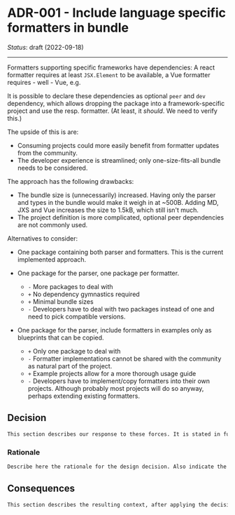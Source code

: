 # ADR-001 - Include language specific formatters in bundle

*Status*: draft (2022-09-18)

---

Formatters supporting specific frameworks have dependencies: A react formatter
requires at least `JSX.Element` to be available, a Vue formatter requires - well - Vue, e.g.

It is possible to declare these dependencies as optional `peer` and `dev`
dependency, which allows dropping the package into a framework-specific project
and use the resp. formatter. (At least, it *should*. We need to verify this.)

The upside of this is are:

* Consuming projects could more easily benefit from formatter updates from the
  community.
* The developer experience is streamlined; only one-size-fits-all bundle needs
  to be considered.

The approach has the following drawbacks:

* The bundle size is (unnecessarily) increased. Having only the parser and types
  in the bundle would make it weigh in at ~500B. Adding MD, JXS and Vue
  increases the size to 1.5kB, which still isn't much.
* The project definition is more complicated, optional peer dependencies are not
  commonly used.

Alternatives to consider:

* One package containing both parser and formatters. This is the current
  implemented approach.
* One package for the parser, one package per formatter.
  * `-` More packages to deal with
  * `+` No dependency gymnastics required
  * `+` Minimal bundle sizes
  * `-` Developers have to deal with two packages instead of one and need to
    pick compatible versions.

* One package for the parser, include formatters in examples only as blueprints
  that can be copied.
  * `+` Only one package to deal with
  * `-` Formatter implementations cannot be shared with the community as natural
    part of the project.
  * `+` Example projects allow for a more thorough usage guide
  * `-` Developers have to implement/copy formatters into their own projects.
    Although probably most projects will do so anyway, perhaps extending
    existing formatters.

## Decision

```txt
This section describes our response to these forces. It is stated in full sentences, with active voice. "We will …"
```

### Rationale

```txt
Describe here the rationale for the design decision. Also indicate the rationale for significant rejected alternatives. This section may also indicate assumptions, constraints, requirements, and results of evaluations and experiments.
```

## Consequences

```txt
This section describes the resulting context, after applying the decision. All consequences should be listed here, not just the "positive" ones. A particular decision may have positive, negative, and neutral consequences, but all of them affect the team and project in the future.
```
